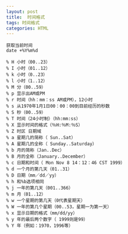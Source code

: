 ```yaml
---
layout: post
title:  时间格式
tags: 时间格式
categories: HTML
--- 
```




	获取当前时间
	date +%Y%m%d
	
	% H 小时（00..23） 
	% I 小时（01..12） 
	% k 小时（0..23） 
	% l 小时（1..12） 
	% M 分（00..59） 
	% p 显示出AM或PM 
	% r 时间（hh：mm：ss AM或PM），12小时 
	% s 从1970年1月1日00：00：00到目前经历的秒数 
	% S 秒（00..59） 
	% T 时间（24小时制）（hh:mm:ss） 
	% X 显示时间的格式（％H:％M:％S） 
	% Z 时区 日期域 
	% a 星期几的简称（ Sun..Sat） 
	% A 星期几的全称（ Sunday..Saturday） 
	% b 月的简称（Jan..Dec） 
	% B 月的全称（January..December） 
	% c 日期和时间（ Mon Nov 8 14：12：46 CST 1999） 
	% d 一个月的第几天（01..31） 
	% D 日期（mm／dd／yy） 
	% h 和%b选项相同 
	% j 一年的第几天（001..366） 
	% m 月（01..12） 
	% w 一个星期的第几天（0代表星期天） 
	% W 一年的第几个星期（00..53，星期一为第一天） 
	% x 显示日期的格式（mm/dd/yy） 
	% y 年的最后两个数字（ 1999则是99） 
	% Y 年（例如：1970，1996等） 

